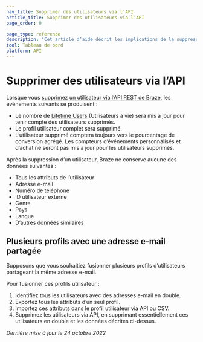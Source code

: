 ```yaml
---
nav_title: Supprimer des utilisateurs via l’API
article_title: Supprimer des utilisateurs via l’API
page_order: 0

page_type: reference
description: "Cet article d’aide décrit les implications de la suppression d’un profil utilisateur via l’API REST de Braze."
tool: Tableau de bord
platform: API
---
```


# Supprimer des utilisateurs via l’API

Lorsque vous [supprimez un utilisateur via l’API REST de Braze][1], les événements suivants se produisent :

- Le nombre de [Lifetime Users][2] (Utilisateurs à vie) sera mis à jour pour tenir compte des utilisateurs supprimés.	
- Le profil utilisateur complet sera supprimé.	
- L’utilisateur supprimé comptera toujours vers le pourcentage de conversion agrégé. Les compteurs d’événements personnalisés et d’achat ne seront pas mis à jour pour les utilisateurs supprimés.

Après la suppression d’un utilisateur, Braze ne conserve aucune des données suivantes :
- Tous les attributs de l’utilisateur
- Adresse e-mail
- Numéro de téléphone
- ID utilisateur externe 
- Genre
- Pays
- Langue
- D’autres données similaires

## Plusieurs profils avec une adresse e-mail partagée

Supposons que vous souhaitiez fusionner plusieurs profils d’utilisateurs partageant la même adresse e-mail. 

Pour fusionner ces profils utilisateur :

 1. Identifiez tous les utilisateurs avec des adresses e-mail en double. 
 2. Exportez tous les attributs d’un seul profil. 
 3. Importez ces attributs dans le profil utilisateur via API ou CSV. 
 4. Supprimez les utilisateurs via API, en supprimant essentiellement ces utilisateurs en double et les données décrites ci-dessus.

_Dernière mise à jour le 24 octobre 2022_

[1]: {{site.baseurl}}/api/endpoints/user_data/#user-delete-endpoint/
[2]: {{site.baseurl}}/user_guide/data_and_analytics/analytics/understanding_your_app_usage_data/#lifetime-users
